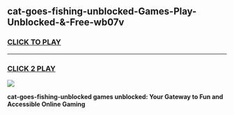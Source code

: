 
## cat-goes-fishing-unblocked-Games-Play-Unblocked-&-Free-wb07v
<h3>
<a href="https://premium76.site?title=cat-goes-fishing-unblocked&ref=24A">CLICK TO PLAY</a></h3>
<hr>

<h3>
<a href="https://premium76.site?title=cat-goes-fishing-unblocked&ref=24A">CLICK 2 PLAY</a>
  
</h3>

<a href="https://premium76.site?title=cat-goes-fishing-unblocked&ref=24A"><img src="https://clearcache.store/games.png"></a>


**cat-goes-fishing-unblocked games unblocked: Your Gateway to Fun and Accessible Online Gaming**
